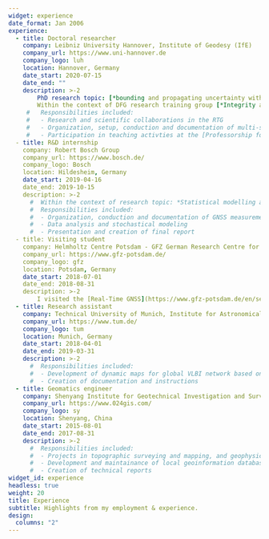 ```yaml
---
widget: experience
date_format: Jan 2006
experience:
  - title: Doctoral researcher
    company: Leibniz University Hannover, Institute of Geodesy (IfE)
    company_url: https://www.uni-hannover.de
    company_logo: luh
    location: Hannover, Germany
    date_start: 2020-07-15
    date_end: ""
    description: >-2
        PhD research topic: [*bounding and propagating uncertainty with interval mathematics*](/project/bounding-and-propagating-with-interval-mathematics)\
        Within the context of DFG research training group [*Integrity and Collaboration in Dynamic Sensor Networks* (i.c.sens)](https://icsens.uni-hannover.de).
     #   Responsibilities included:
     #   - Research and scientific collaborations in the RTG
     #   - Organization, setup, conduction and documentation of multi-sensory measurement compaigns (Mapathon)
     #   - Participation in teaching activties at the [Professorship for positioning and navigation](https://www.ife.uni-hannover.de/en/research/positioning-and-navigation/) of [IfE](https://ife.uni-hannover.de)
  - title: R&D internship
    company: Robert Bosch Group
    company_url: https://www.bosch.de/
    company_logo: Bosch
    location: Hildesheim, Germany
    date_start: 2019-04-16
    date_end: 2019-10-15
    description: >-2
      #  Within the context of research topic: *Statistical modelling and analysis for GNSS positioning accuracy in urban area*. 
      #  Responsibilities included:
      #  - Organization, conduction and documentation of GNSS measurement campaigns
      #  - Data analysis and stochastical modeling
      #  - Presentation and creation of final report
  - title: Visiting student
    company: Helmholtz Centre Potsdam - GFZ German Research Centre for Geosciences
    company_url: https://www.gfz-potsdam.de/
    company_logo: gfz
    location: Potsdam, Germany
    date_start: 2018-07-01
    date_end: 2018-08-31
    description: >-2
        I visited the [Real-Time GNSS](https://www.gfz-potsdam.de/en/section/space-geodetic-techniques/topics/real-time-gnss/) working group of [Prof. Maorong Ge](https://www.gfz-potsdam.de/en/staff/maorong.ge) at [Section 1.1: Space Geodetic Techniques](https://www.gfz-potsdam.de/en/section/space-geodetic-techniques/overview). There I gained a sounder understanding of GNSS techniques and connected with the scientific research community. With the supports from Ph.D students, I engaged in excercises of data processing and improved my programming skills.
  - title: Research assistant
    company: Technical University of Munich, Institute for Astronomical and Physical Geodesy (IAPG) 
    company_url: https://www.tum.de/
    company_logo: tum
    location: Munich, Germany
    date_start: 2018-04-01
    date_end: 2019-03-31
    description: >-2
      #  Responsibilities included:
      #  - Development of dynamic maps for global VLBI network based on ZABBIX
      #  - Creation of documentation and instructions
  - title: Geomatics engineer
    company: Shenyang Institute for Geotechnical Investigation and Surveying
    company_url: https://www.024gis.com/
    company_logo: sy
    location: Shenyang, China
    date_start: 2015-08-01
    date_end: 2017-08-31
    description: >-2
      #  Responsibilities included:
      #  - Projects in topographic surveying and mapping, and geophysical investigation of pipelines
      #  - Development and maintainance of local geoinformation database
      #  - Creation of technical reports
widget_id: experience
headless: true
weight: 20
title: Experience
subtitle: Highlights from my employment & experience.
design:
  columns: "2"
---
```

